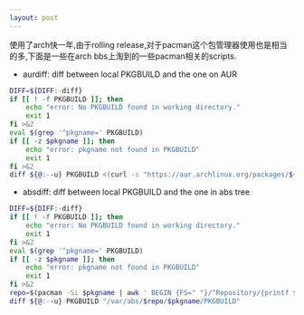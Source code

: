```yaml
---
layout: post
---
```

使用了arch快一年,由于rolling release,对于pacman这个包管理器使用也是相当的多,下面是一些在arch bbs上淘到的一些pacman相关的scripts.

* aurdiff: diff between local PKGBUILD and the one on AUR 
```bash
DIFF=${DIFF:-diff}
if [[ ! -f PKGBUILD ]]; then
    echo "error: No PKGBUILD found in working directory."
    exit 1
fi >&2
eval $(grep '^pkgname=' PKGBUILD)
if [[ -z $pkgname ]]; then
    echo "error: pkgname not found in PKGBUILD"
    exit 1
fi >&2
diff ${@:--u} PKGBUILD <(curl -s "https://aur.archlinux.org/packages/${pkgname:0:2}/$pkgname/PKGBUILD")
```

* absdiff: diff between local PKGBUILD and the one in abs tree   
```bash
DIFF=${DIFF:-diff}
if [[ ! -f PKGBUILD ]]; then
    echo "error: No PKGBUILD found in working directory."
    exit 1
fi >&2
eval $(grep '^pkgname=' PKGBUILD)
if [[ -z $pkgname ]]; then
    echo "error: pkgname not found in PKGBUILD"
    exit 1
fi >&2
repo=$(pacman -Si $pkgname | awk ' BEGIN {FS=" "}/^Repository/{printf $1}')          
diff ${@:--u} PKGBUILD "/var/abs/$repo/$pkgname/PKGBUILD"
```
